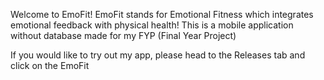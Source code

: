 Welcome to EmoFit! EmoFit stands for Emotional Fitness which integrates emotional feedback with physical health!
This is a mobile application without database made for my FYP (Final Year Project)

If you would like to try out my app, please head to the Releases tab and click on the EmoFit

